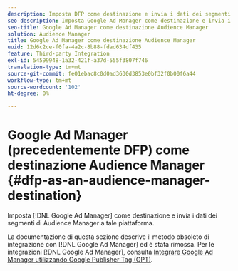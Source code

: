```yaml
---
description: Imposta DFP come destinazione e invia i dati dei segmenti di Audience Manager a tale piattaforma.
seo-description: Imposta Google Ad Manager come destinazione e invia i dati dei segmenti di Audience Manager a tale piattaforma.
seo-title: Google Ad Manager come destinazione Audience Manager
solution: Audience Manager
title: Google Ad Manager come destinazione Audience Manager
uuid: 12d6c2ce-f0fa-4a2c-8b88-fdad634df435
feature: Third-party Integration
exl-id: 54599948-1a32-421f-a37d-555f3807f746
translation-type: tm+mt
source-git-commit: fe01ebac8c0d0ad3630d3853e0bf32f0b00f6a44
workflow-type: tm+mt
source-wordcount: '102'
ht-degree: 0%

---
```


# Google Ad Manager (precedentemente DFP) come destinazione Audience Manager {#dfp-as-an-audience-manager-destination}

Imposta [!DNL Google Ad Manager] come destinazione e invia i dati dei segmenti di Audience Manager a tale piattaforma.

La documentazione di questa sezione descrive il metodo obsoleto di integrazione con [!DNL Google Ad Manager] ed è stata rimossa. Per le integrazioni [!DNL Google Ad Manager], consulta [Integrare Google Ad Manager utilizzando Google Publisher Tag (GPT)](../integration/gpt-aam-destination/gpt-aam-requirements.md).
